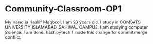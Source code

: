 # Community-Classroom-OP1
My name is Kashif Maqbool.
I am 23 years old.
I study in COMSATS UNIVERSITY ISLAMABAD, SAHIWAL CAMPUS.
I am studying computer Science.
I am done.
kashipytech 1 made this change for commit merge conflict.